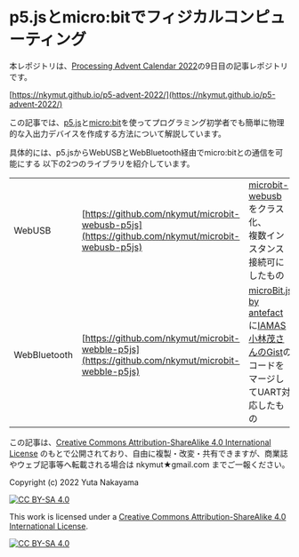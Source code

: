 # p5.jsとmicro:bitでフィジカルコンピューティング

本レポジトリは、[Processing Advent Calendar 2022](https://adventar.org/calendars/7370)の9日目の記事レポジトリです。

[https://nkymut.github.io/p5-advent-2022/](https://nkymut.github.io/p5-advent-2022/)


この記事では、[p5.js](https://p5js.org/)と[micro:bit](https://microbit.org/)を使ってプログラミング初学者でも簡単に物理的な入出力デバイスを作成する方法について解説しています。

具体的には、p5.jsからWebUSBとWebBluetooth経由でmicro:bitとの通信を可能にする
以下の2つのライブラリを紹介しています。

||||
|--|--|--|
|WebUSB| [https://github.com/nkymut/microbit-webusb-p5js](https://github.com/nkymut/microbit-webusb-p5js)|[microbit-webusb](https://github.com/bsiever/microbit-webusb) をクラス化、<br>複数インスタンス接続可にしたもの|
|WebBluetooth|[https://github.com/nkymut/microbit-webble-p5js](https://github.com/nkymut/microbit-webble-p5js)|[microBit.js by antefact ](https://antefact.github.io/microBit.js/)に[IAMAS小林茂さんのGist](https://gist.github.com/kotobuki/7c67f8b9361e08930da1a5cfcfb0653f)のコードをマージしてUART対応したもの|

この記事は、[Creative Commons Attribution-ShareAlike 4.0 International License][cc-by-sa] のもとで公開されており、自由に複製・改変・共有できますが、商業誌やウェブ記事等へ転載される場合は nkymut★gmail.com までご一報ください。


Copyright (c) 2022 Yuta Nakayama

 [![CC BY-SA 4.0][cc-by-sa-shield]][cc-by-sa]

This work is licensed under a
[Creative Commons Attribution-ShareAlike 4.0 International License][cc-by-sa].

[![CC BY-SA 4.0][cc-by-sa-image]][cc-by-sa]

[cc-by-sa]: http://creativecommons.org/licenses/by-sa/4.0/
[cc-by-sa-image]: https://licensebuttons.net/l/by-sa/4.0/88x31.png
[cc-by-sa-shield]: https://img.shields.io/badge/License-CC%20BY--SA%204.0-lightgrey.svg